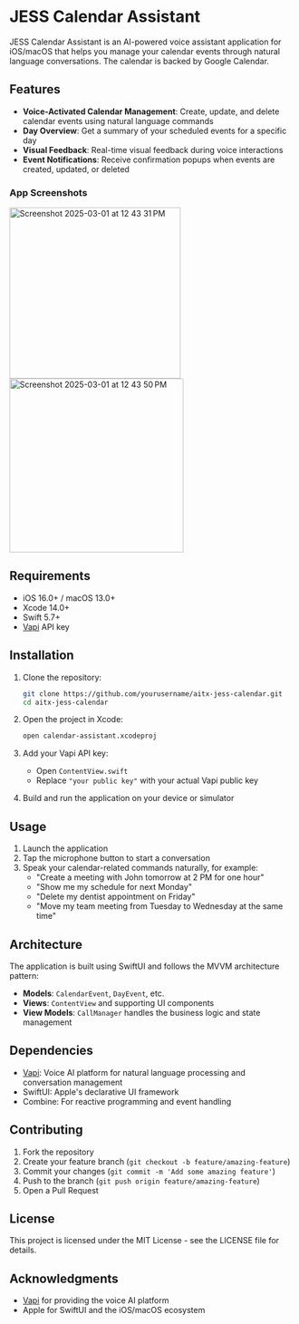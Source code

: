 # JESS Calendar Assistant

JESS Calendar Assistant is an AI-powered voice assistant application for iOS/macOS that helps you manage your calendar events through natural language conversations. The calendar is backed by Google Calendar.

## Features

- **Voice-Activated Calendar Management**: Create, update, and delete calendar events using natural language commands
- **Day Overview**: Get a summary of your scheduled events for a specific day
- **Visual Feedback**: Real-time visual feedback during voice interactions
- **Event Notifications**: Receive confirmation popups when events are created, updated, or deleted

### App Screenshots

<img width="302" alt="Screenshot 2025-03-01 at 12 43 31 PM" src="https://github.com/user-attachments/assets/ffb60652-38c5-428a-86c3-60a60565750b" />
<img width="307" alt="Screenshot 2025-03-01 at 12 43 50 PM" src="https://github.com/user-attachments/assets/c9ed7609-aded-4299-aa32-97def486124c" />


## Requirements

- iOS 16.0+ / macOS 13.0+
- Xcode 14.0+
- Swift 5.7+
- [Vapi](https://vapi.ai) API key

## Installation

1. Clone the repository:
   ```bash
   git clone https://github.com/yourusername/aitx-jess-calendar.git
   cd aitx-jess-calendar
   ```

2. Open the project in Xcode:
   ```bash
   open calendar-assistant.xcodeproj
   ```

3. Add your Vapi API key:
   - Open `ContentView.swift`
   - Replace `"your public key"` with your actual Vapi public key

4. Build and run the application on your device or simulator

## Usage

1. Launch the application
2. Tap the microphone button to start a conversation
3. Speak your calendar-related commands naturally, for example:
   - "Create a meeting with John tomorrow at 2 PM for one hour"
   - "Show me my schedule for next Monday"
   - "Delete my dentist appointment on Friday"
   - "Move my team meeting from Tuesday to Wednesday at the same time"

## Architecture

The application is built using SwiftUI and follows the MVVM architecture pattern:
- **Models**: `CalendarEvent`, `DayEvent`, etc.
- **Views**: `ContentView` and supporting UI components
- **View Models**: `CallManager` handles the business logic and state management

## Dependencies

- [Vapi](https://vapi.ai): Voice AI platform for natural language processing and conversation management
- SwiftUI: Apple's declarative UI framework
- Combine: For reactive programming and event handling

## Contributing

1. Fork the repository
2. Create your feature branch (`git checkout -b feature/amazing-feature`)
3. Commit your changes (`git commit -m 'Add some amazing feature'`)
4. Push to the branch (`git push origin feature/amazing-feature`)
5. Open a Pull Request

## License

This project is licensed under the MIT License - see the LICENSE file for details.

## Acknowledgments

- [Vapi](https://vapi.ai) for providing the voice AI platform
- Apple for SwiftUI and the iOS/macOS ecosystem
